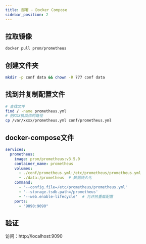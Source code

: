 ```yaml
---
title: 部署 - Docker Compose
sidebar_position: 2
---
```



## 拉取镜像

```bash
docker pull prom/prometheus
```

## 创建文件夹
```bash
mkdir -p conf data && chown -R 777 conf data
```

## 找到并复制配置文件
```bash
# 查找文件
find / -name prometheus.yml
# 把XXX换成你的路径
cp /var/xxxx/prometheus.yml conf/prometheus.yml
```

## docker-compose文件

```yaml
services:
  prometheus:
    image: prom/prometheus:v3.5.0
    container_name: prometheus
    volumes:
      - ./conf/prometheus.yml:/etc/prometheus/prometheus.yml
      - ./data:/prometheus  # 数据持久化
    command:
      - '--config.file=/etc/prometheus/prometheus.yml'
      - '--storage.tsdb.path=/prometheus'
      - '--web.enable-lifecycle'  # 允许热重载配置
    ports:
      - "9090:9090"

```

## 验证

访问：http://localhost:9090